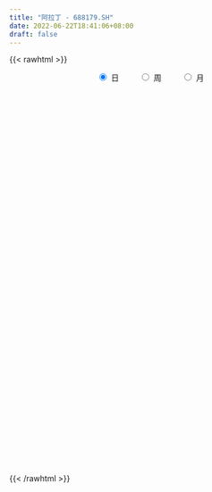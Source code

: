 ```yaml
---
title: "阿拉丁 - 688179.SH"
date: 2022-06-22T18:41:06+08:00
draft: false
---
```

{{< rawhtml >}}
    <div style="text-align: center">
        <label style="padding: 1rem;"><input style="margin-right: .5rem" type="radio" name="period" value="D" checked onclick="period_change(this)">日</label>
        <label style="padding: 1rem;"><input style="margin-right: .5rem" type="radio" name="period" value="W" onclick="period_change(this)">周</label>
        <label style="padding: 1rem;"><input style="margin-right: .5rem" type="radio" name="period" value="M" onclick="period_change(this)">月</label>
    </div>
    <div id="chart" style="height: 700px;"></div> 
    <script type="text/javascript">
        const D_v = [161270.83,104043.79,71263.66,53005.73,57049.55,49715.6,40419.59,38792.68,42954.23,73212.92,71135.74,40604.79,34495.7,24816.82,51562.13,47974.92,56302.49,54109.25,28241.71,45390.2,31072.94,24617.98,33425.15,34103.68,16465.58,16274.61,14730.76,17795.67,26560.01,12667.88,14243.07,16312.1,18861.64,11903.35,12943.97,9429.59,13830.35,8910.82,14714.55,12509.38,27558.74,25237.05,20280.55,23226.43,12504.81,15400.94,16587.47,16250.19,13130.41,11425.65,16435.22,9723.17,15016.45,8640.57,6463.18,7141.34,11718.53,11231.66,9091.52,7206.62,4344.86,15743.96,14629.45,10005.98,16070.81,8896.13,12120.33,9806.83,13834.68,8610.23,9137.25,15597.08,10705.88,5931.36,6606.2,7529.5,7565.46,9399.92,11024.18,7208.71,13618.56,15010.81,13368.37,11230.29,10198.46,10382.93,6826.98,7931.37,5600.25,15053.42,12653.2,6167.98,11163.83,8699.99,4104.88,5246.33,2409.29,4271.83,4372.87,6323.07,5190.45,5526.17,3937.38,3567.69,2259.65,4089.09,5870.82,4894.0,4620.46,4906.65,9387.08,7216.72,8652.22,7406.07,5789.96,6193.17,3834.04,3068.33,3413.0,5253.06,4835.5,8275.75,6960.53,9475.83,11225.05,6713.98,6366.57,6094.74,5077.74,6848.63,7029.03,3350.42,6981.7,5773.73,3922.61,4487.96,3644.81,6126.91,7263.1,5701.6,8485.17,8572.11,5622.59,8634.61,7340.09,7795.31,7421.27,8954.37,4976.27,5887.99,7917.84,8220.16,7393.47,6548.93,8759.14,6574.68,10657.64,8816.18,11064.12,12057.33,10411.2,8325.54,8088.1,8668.44,10920.53,9215.1,8857.12,14256.49,12443.24,11831.76,31390.07,20061.97,17971.52,12716.67,17039.08,9945.45,9395.38,13645.79,11274.84,7977.98,9595.96,7972.48,9920.91,13830.21,11176.62,10984.91,12989.51,9147.47,16451.91,10920.17,15506.93,13168.67,8282.18,8702.51,5289.75,9186.95,9866.59,6168.42,4371.65,8467.55,7173.15,9078.68,13491.71,9467.18,7350.57,13773.96,42852.08,19635.22,10817.64,7350.95,10415.7,7996.83,7038.5,7998.1,12726.66,7594.25,4374.74,7373.79,5159.78,6371.4,8869.29,5380.77,6930.79,5449.76,6277.55,12866.37,11041.9,8730.27,11033.85,10066.66,15321.28,6240.53,6178.63,8530.1,9708.94,7797.93,6973.13,8133.05,13389.98,9873.31,6797.65,7110.64,7896.6,28839.97,12483.24,36697.81,24599.37,21217.58,15826.41,11128.53,29151.18,12227.49,12393.7,9714.02,10553.97,11448.28,40253.85,30098.36,17048.88,12696.97,12419.59,19669.99,19963.94,11604.13,14871.31,15561.02,12129.56,10632.64,13761.77,6867.06,7818.95,28924.23,14349.69,10580.71,12117.69,15266.09,9817.92,12921.72,8781.34,10792.08,8622.71,9985.45,8128.43,6776.84,16531.56,12948.12,7819.77,9519.77,22167.37,18723.77,10915.27,8330.39,9235.9,8927.81,12279.26,8701.25,7752.68,5501.31,9945.52,5566.69,3603.95,5386.39,7528.83,6718.94,5306.97,5924.18,4420.22,4313.31,4819.45,3723.55,8618.16,3887.8,5621.97,3383.69,3242.97,4542.1,2121.74,6902.84,3421.95,3651.94,1669.35,3213.15,2957.61,4199.34,3917.14,3423.45,2028.99,2442.21,4445.14,2913.44,4769.21,8318.85,11702.37,9079.37,4097.35,7552.51,5969.86,8002.58,7434.38,10177.3,5526.18,4326.91,3717.75,5440.86,7298.06,3517.69,3957.93,2885.99,3871.42,3332.07,8864.94,3692.11,3832.41,3396.25,4231.21,2542.62,4668.01,3346.17,2805.09,2145.41,2644.51,6565.67,4968.1,3496.61,7567.54,24531.6,23268.36,9945.37,11640.1,8268.26,9145.09,7270.73,14019.94,13413.81,7188.68,20028.94,67009.2,45001.58,21757.01,17780.48,24306.53,26886.33,20452.92,14883.83,10921.88,16476.19,18555.84,24165.11,27845.42,20212.49,34967.32,23175.39,19906.12,13223.5,20720.33,21064.65,17466.04,13905.85,13613.31,14795.96,19046.93,11562.37,10290.89]
const D_histogram = [0.0,0.0280797721,-0.1792181817,-0.2840928955,-0.2662950115,-0.1751252573,-0.1457321749,-0.0930887072,-0.1209554506,0.1591928088,0.8056123458,0.9898355058,0.9975322343,0.8293672519,1.2088409175,1.363275023,1.9806581006,2.3714212317,2.3587667934,2.5607960103,2.3136184743,1.8551124091,1.3828745641,0.8100381011,0.3172029614,-0.0020974336,-0.2552370053,-0.2309710531,-0.5045526833,-0.5913107351,-0.5040215392,-0.5337936237,-0.8760290713,-1.1727260129,-1.224181143,-1.1221795271,-0.9223163784,-0.7626643169,-0.5806017302,-0.356337305,-0.0202010596,0.3084908963,0.5845889251,0.5138876981,0.6182803631,0.604089572,0.1447975803,0.3243570714,0.5144691149,0.5724213995,0.2681417579,-0.1712569485,-0.2953971151,-0.5753282346,-0.8380029851,-0.8061477669,-1.0860208242,-1.242913083,-1.0985149607,-1.0128468376,-1.0223314659,-0.396207043,0.2690007632,0.7126225867,0.7295502341,0.4081991702,0.7899278322,0.5981573206,0.704643884,0.7068953722,1.0696634981,1.5941837492,2.0453676697,1.9404488237,1.7299218269,1.9791326254,2.3247010596,2.0007893224,2.1567456957,2.1938644351,1.2433411351,-0.4234508055,-1.7794831124,-2.3690946206,-2.5888009916,-3.0059638634,-2.9955024112,-2.8881484731,-2.7976049249,-2.5219622402,-2.2736598563,-2.2156158831,-2.0846384819,-1.5054585713,-1.2472814854,-0.9476378884,-0.7051130932,-0.4265327485,-0.1989735756,0.0119344072,0.2408893525,-0.0151333398,-0.1953616048,-0.1388626238,-0.1402112127,-0.1506238539,-0.302398318,-0.5743352671,-0.7101030954,-0.5986247213,-0.176474375,0.1410647093,0.777481148,1.2199744261,1.4670803787,1.5262842647,1.4566652629,1.1892075777,1.0394403342,0.937012299,1.0040591694,1.3119253262,1.4918654585,1.2584263424,0.7848308276,0.3554173215,-0.0016289008,-0.2977869294,-0.5504266106,-1.1033541897,-1.1869449789,-1.2807075052,-0.7782306744,-0.5494698852,-0.4921596707,-0.3227466263,-0.3407420722,0.0060654505,0.1497918971,0.3612954468,0.9920191132,1.4838638477,1.668681804,2.5927091988,3.1177787732,3.3281639498,2.9595742376,2.0932520917,1.3314900325,0.7761850927,0.5205759624,-0.1399681387,-0.6020042841,-0.9197702907,-0.952857832,-1.0933403609,-1.496134418,-1.4791342246,-0.7402387635,0.2711281319,1.0965054607,1.5502193939,1.199299541,1.0132060492,1.2569568731,0.9095372378,0.7252839571,1.1975851813,1.2025860648,1.060384213,-0.9042461147,-1.863285758,-2.7514453198,-3.3815282146,-3.2232703271,-2.8354123164,-2.4585521133,-2.4486289578,-2.5908819657,-2.4871309709,-2.2972444573,-1.7294271807,-1.5663948848,-1.8943465609,-2.2136905039,-2.1261382013,-1.9862351232,-1.5514832071,-1.6921030984,-1.2695341267,-0.2515751037,0.7836392624,1.3498659353,1.325814101,1.4335475398,1.1139978642,0.6155143724,0.3033848556,0.1192620331,-0.2496644274,-0.5307185858,-0.3782688186,-0.1699204676,-0.3729452926,-0.3717652338,0.0172916729,-0.8630291239,-1.7575914272,-2.3753306876,-2.6413669953,-2.919714382,-2.7971588456,-2.6984285277,-2.5619644294,-1.7822180981,-1.2608634099,-0.8959258073,-0.3270277205,0.0853609757,0.2361647525,0.5706710831,0.6651634779,0.5070238022,0.5927049114,0.4494796854,0.1750076407,0.0620056228,-0.0205888779,-0.2080213738,-0.4195939948,-0.0011786274,0.2783520036,0.5008550358,0.5682332488,0.5897145786,0.7503516282,0.9938213139,1.0195482095,1.476293831,1.778939638,1.7653296226,1.5910298055,1.3011018871,0.7467170168,0.3602602906,-0.8332426257,-1.4668227902,-1.8775472889,-2.0442842803,-1.9764097627,-1.3335985821,-0.87609447,-0.5471509139,-0.1673645173,0.1271205881,0.5266355897,1.6648121088,2.3805363094,2.5868665943,2.5905853921,2.4790807672,2.3625598105,2.4363475282,2.2862296515,2.3513424142,2.3613429031,2.1024266298,1.8286055998,1.3839594303,0.9589736349,0.5427908081,-0.0310894989,-0.5964375448,-1.0520515408,-1.0826671615,-0.8670802075,-0.6954037076,-0.6078036307,-0.5365409088,-0.5246178435,-0.4893284379,-0.6366865179,-0.6468414896,-0.5881388871,-0.1995586506,0.0076393923,-0.0303438699,-0.0546539698,0.2775348613,0.3952036422,0.4747308861,0.491915611,0.5248009468,0.4376099391,0.1345027805,-0.2813336764,-0.5041558537,-0.6372048281,-0.4553934901,-0.4191312834,-0.3308141721,-0.2609708628,-0.3761662333,-0.5340738026,-0.7207446922,-0.8635995998,-0.8680644048,-0.9833257155,-0.9383014494,-0.8811033328,-0.6162394486,-0.3791990259,-0.1481852304,0.0085665606,0.1079829464,0.1819593407,0.2012362158,0.3500470576,0.3206451231,0.3501083417,0.3477542491,0.2309765196,0.1233803538,0.2240947556,0.2881251233,0.4304485214,0.4544965842,0.5367707002,0.6787213727,0.6384896321,0.388996756,-0.0662567421,-0.6258226819,-0.9015597493,-0.9643818258,-0.7561590884,-0.669954904,-0.8923270007,-0.9261899056,-0.6210327206,-0.4236523056,-0.1883339052,-0.1121745781,0.0481141278,0.2385813518,0.2523642794,0.2753607611,0.2608175221,0.2918361152,0.25275611,0.3179928444,0.2632265376,0.2344330221,0.255440841,0.0507090502,-0.0570660923,-0.0268150861,0.0903378751,0.1560564926,0.2406194878,0.278405584,0.3793457929,0.2035598716,0.0353860997,-0.3075433378,0.0372471389,0.5875203468,0.8196714965,1.1759874007,1.378808272,1.4327178671,1.3259363182,1.2894908939,1.1020966107,0.9997098162,1.1885418158,1.3590341926,0.9278086091,0.5151766227,0.2629289058,0.2801841922,0.3818526299,0.0669134093,-0.0977589563,-1.3725655476,-2.1730104178,-2.5998650529,-2.5536602319,-2.3441225339,-1.9842456983,-1.3951487115,-0.9083389963,-0.6041783617,-0.4660804358,-0.1459595281,0.1862855931,0.3398098831,0.4286524702,0.5249263957,0.5838769968,0.6998904923,0.5740443755,0.4486746643]
const D_fast = [0.0,0.0350997151,-0.2170027841,-0.3929007218,-0.4416765907,-0.3942881507,-0.401328112,-0.3719568212,-0.4300624272,-0.1101159656,0.7377066578,1.1693886943,1.4264684814,1.4656453119,2.1473292069,2.6425820682,3.7551296709,4.7387481099,5.3157853699,6.1580135894,6.489240672,6.4945127091,6.3679935051,5.9976665673,5.5841321681,5.2643074146,4.9473585916,4.9138817806,4.5141619795,4.2795762439,4.2408600551,4.0776395646,3.5163968492,2.9265184043,2.5690179885,2.3904747226,2.3597587768,2.3287447591,2.3656569132,2.5008370121,2.8319229926,3.2377376726,3.6599829327,3.7177536302,3.9767163859,4.1135479879,3.6904553913,3.9511041502,4.2698334724,4.4708911069,4.2336469048,3.7514339612,3.5534445159,3.1296813377,2.6575058409,2.4878241174,1.936445854,1.4688253246,1.3385947066,1.1710511204,0.9059836255,1.4330562877,2.1655142847,2.7872917548,2.9866069607,2.7673056895,3.3465163095,3.304285128,3.5869326624,3.7659079937,4.3960919941,5.3191581826,6.2816840204,6.6618773803,6.8838308403,7.6278247951,8.5545684942,8.7308540876,9.4259968849,10.011581733,9.3718937168,7.5992390748,5.7983359898,4.6164508265,3.7495442076,2.5808903699,1.8424762194,1.2277930391,0.6189353561,0.2640874808,-0.0560250994,-0.551885097,-0.9420673162,-0.7392520485,-0.7928953339,-0.7301612089,-0.663914687,-0.4919675296,-0.3141517506,-0.1002601659,0.1889171174,-0.0708889098,-0.299957576,-0.278174251,-0.314575643,-0.3626442477,-0.5900182912,-1.0055390571,-1.3188326593,-1.3570104655,-0.978978713,-0.6261734514,0.2046132744,0.9521001589,1.5659762063,2.0067511584,2.3012984724,2.3311426816,2.4412355216,2.5730605612,2.891122224,3.5269697122,4.0798762092,4.1610436787,3.8836558708,3.5430966951,3.1856432475,2.8150384867,2.4247921528,1.5960260262,1.2156989923,0.8017595897,1.1096787519,1.2010720699,1.1353423666,1.2240687545,1.1208877905,1.4692116758,1.6503860967,1.9522135081,2.8309419528,3.6937526493,4.2957410565,5.867945751,7.1724600188,8.2148861828,8.5861900299,8.243180907,7.8142913559,7.4530326894,7.3275675496,6.6320314138,6.0194941974,5.4717856181,5.2004836188,4.7866659997,4.009838338,3.6570549753,4.2108907456,5.2900396739,6.3895433679,7.2308121496,7.1797171819,7.2469252024,7.8049152446,7.6848799188,7.6819476273,8.4536451469,8.7592925465,8.882186748,6.6914948917,5.2666338089,3.6906129171,2.2151479687,1.5675882744,1.2465932059,1.0088153807,0.4065812968,-0.3833922025,-0.9014239504,-1.2858485512,-1.1503880697,-1.3789544951,-2.1804928114,-3.0532593804,-3.4972416281,-3.8538973307,-3.8070162165,-4.3706618823,-4.2654764424,-3.3104111952,-2.0792870136,-1.1755938569,-0.8681921659,-0.4020718421,-0.4431220517,-0.7877269504,-1.0240102533,-1.1783175676,-1.6096601349,-2.0233939397,-1.9655113772,-1.799643143,-2.0959042913,-2.1876655408,-1.794285716,-2.8903637937,-4.2243239539,-5.4358958861,-6.3622739426,-7.3705499248,-7.9472840998,-8.5231609138,-9.0271879229,-8.6929961161,-8.4868572804,-8.3459011296,-7.8587599729,-7.4250310328,-7.2151860679,-6.7380119665,-6.4772287022,-6.5086124273,-6.2747550903,-6.305610395,-6.5363305295,-6.6338311417,-6.7215728618,-6.9610107012,-7.2774818208,-6.8593611104,-6.5102424784,-6.1625256872,-5.9530891621,-5.7841791876,-5.435954231,-4.9440292169,-4.6634152688,-3.8375961897,-3.090215473,-2.6624930828,-2.4390354486,-2.4036878952,-2.7713935113,-3.0677851648,-4.4695987376,-5.4698845996,-6.3499959206,-7.0278039821,-7.4540319051,-7.1446203701,-6.9061398755,-6.7139840478,-6.3760387806,-6.0497735281,-5.5185996291,-3.9642200828,-2.6533618049,-1.8003148714,-1.1489497256,-0.6406841586,-0.1665651627,0.516309437,0.9377489732,1.5906973394,2.1910335541,2.4577239382,2.6410543082,2.5423979963,2.3571556096,2.0766704848,1.4950178031,0.780560371,0.0619334898,-0.2393489213,-0.2405320192,-0.2427064461,-0.3070572769,-0.3699297823,-0.4891611778,-0.5762038817,-0.8827335912,-1.0545989352,-1.1429310545,-0.8042404807,-0.5951325897,-0.6407018194,-0.6786754117,-0.2771028653,-0.0606331739,0.1375767915,0.2777404192,0.4418259917,0.4640374688,0.1945560053,-0.2916138707,-0.6404750115,-0.9328251929,-0.8648622274,-0.9333828415,-0.9277692733,-0.9231686796,-1.1324056085,-1.4238316284,-1.790688691,-2.1494434986,-2.3709244048,-2.7320171444,-2.9215682407,-3.0846459573,-2.9738419352,-2.831601269,-2.637633781,-2.4787403499,-2.3523282276,-2.2328619981,-2.163276069,-1.9269534628,-1.8761941165,-1.7592038125,-1.6746193428,-1.7336529425,-1.8104040198,-1.6536659291,-1.5176042805,-1.2676687521,-1.1299965432,-0.9135297523,-0.6018987365,-0.4825080691,-0.6347517562,-1.1065694398,-1.8225910501,-2.3237180548,-2.6276355877,-2.6084526225,-2.689737164,-3.1351910109,-3.4006013923,-3.2507023874,-3.1592350488,-2.9710001247,-2.9228844421,-2.7505672042,-2.5004546423,-2.4235806449,-2.3317439729,-2.2810828313,-2.1771052095,-2.1529961872,-2.0082612416,-1.997220914,-1.967406174,-1.8825381449,-2.0745926732,-2.1966343387,-2.173087104,-2.033349674,-1.9286169334,-1.7838990662,-1.676511574,-1.4807349169,-1.6056308703,-1.7649581173,-2.1847733892,-1.8306711278,-1.1335178331,-0.6964488093,-0.046136055,0.5013868843,0.9134759462,1.1381784769,1.4241057761,1.5122356455,1.6597763051,2.1457437586,2.6559946836,2.4567212523,2.1728834216,1.9863679311,2.0736692656,2.2708008608,1.9725899925,1.7834778879,0.1655299097,-1.178167565,-2.2549884633,-2.8471987003,-3.2236916358,-3.3598762247,-3.1195664158,-2.8598414496,-2.7067254055,-2.6851475885,-2.4015165628,-2.0227000434,-1.7842232826,-1.588217578,-1.3607120535,-1.1557922033,-0.8648060846,-0.8471411075,-0.8603421527]
const D_slow = [0.0,0.007019943,-0.0377846024,-0.1088078263,-0.1753815792,-0.2191628935,-0.2555959372,-0.278868114,-0.3091069766,-0.2693087744,-0.067905688,0.1795531885,0.4289362471,0.63627806,0.9384882894,1.2793070452,1.7744715703,2.3673268782,2.9570185766,3.5972175791,4.1756221977,4.6394003,4.985118941,5.1876284663,5.2669292066,5.2664048482,5.2025955969,5.1448528336,5.0187146628,4.870886979,4.7448815942,4.6114331883,4.3924259205,4.0992444173,3.7931991315,3.5126542497,3.2820751551,3.0914090759,2.9462586434,2.8571743171,2.8521240522,2.9292467763,3.0753940076,3.2038659321,3.3584360229,3.5094584159,3.545657811,3.6267470788,3.7553643575,3.8984697074,3.9655051469,3.9226909098,3.848841631,3.7050095723,3.495508826,3.2939718843,3.0224666783,2.7117384075,2.4371096673,2.1838979579,1.9283150915,1.8292633307,1.8965135215,2.0746691682,2.2570567267,2.3591065192,2.5565884773,2.7061278074,2.8822887784,3.0590126215,3.326428496,3.7249744333,4.2363163508,4.7214285567,5.1539090134,5.6486921697,6.2298674346,6.7300647652,7.2692511892,7.8177172979,8.1285525817,8.0226898803,7.5778191022,6.9855454471,6.3383451992,5.5868542333,4.8379786306,4.1159415123,3.416540281,2.786049721,2.2176347569,1.6637307861,1.1425711657,0.7662065228,0.4543861515,0.2174766794,0.0411984061,-0.065434781,-0.1151781749,-0.1121945731,-0.051972235,-0.05575557,-0.1045959712,-0.1393116271,-0.1743644303,-0.2120203938,-0.2876199733,-0.43120379,-0.6087295639,-0.7583857442,-0.802504338,-0.7672381607,-0.5728678737,-0.2678742671,0.0988958275,0.4804668937,0.8446332095,1.1419351039,1.4017951874,1.6360482622,1.8870630545,2.2150443861,2.5880107507,2.9026173363,3.0988250432,3.1876793736,3.1872721484,3.112825416,2.9752187634,2.6993802159,2.4026439712,2.0824670949,1.8879094263,1.750541955,1.6275020373,1.5468153808,1.4616298627,1.4631462253,1.5005941996,1.5909180613,1.8389228396,2.2098888015,2.6270592525,3.2752365522,4.0546812455,4.886722233,5.6266157924,6.1499288153,6.4828013234,6.6768475966,6.8069915872,6.7719995525,6.6214984815,6.3915559088,6.1533414508,5.8800063606,5.5059727561,5.1361891999,4.9511295091,5.018911542,5.2930379072,5.6805927557,5.9804176409,6.2337191532,6.5479583715,6.7753426809,6.9566636702,7.2560599656,7.5567064818,7.821802535,7.5957410063,7.1299195668,6.4420582369,5.5966761832,4.7908586015,4.0820055224,3.467367494,2.8552102546,2.2074897632,1.5857070204,1.0113959061,0.579039111,0.1874403897,-0.2861462505,-0.8395688765,-1.3711034268,-1.8676622076,-2.2555330094,-2.6785587839,-2.9959423156,-3.0588360915,-2.862926276,-2.5254597921,-2.1940062669,-1.8356193819,-1.5571199159,-1.4032413228,-1.3273951089,-1.2975796006,-1.3599957075,-1.4926753539,-1.5872425586,-1.6297226755,-1.7229589986,-1.8159003071,-1.8115773889,-2.0273346698,-2.4667325266,-3.0605651985,-3.7209069473,-4.4508355428,-5.1501252542,-5.8247323862,-6.4652234935,-6.910778018,-7.2259938705,-7.4499753223,-7.5317322524,-7.5103920085,-7.4513508204,-7.3086830496,-7.1423921801,-7.0156362296,-6.8674600017,-6.7550900804,-6.7113381702,-6.6958367645,-6.700983984,-6.7529893274,-6.8578878261,-6.8581824829,-6.788594482,-6.6633807231,-6.5213224109,-6.3738937662,-6.1863058592,-5.9378505307,-5.6829634783,-5.3138900206,-4.8691551111,-4.4278227054,-4.0300652541,-3.7047897823,-3.5181105281,-3.4280454554,-3.6363561119,-4.0030618094,-4.4724486317,-4.9835197018,-5.4776221424,-5.811021788,-6.0300454055,-6.1668331339,-6.2086742633,-6.1768941162,-6.0452352188,-5.6290321916,-5.0338981143,-4.3871814657,-3.7395351177,-3.1197649259,-2.5291249732,-1.9200380912,-1.3484806783,-0.7606450748,-0.170309349,0.3552973084,0.8124487084,1.158438566,1.3981819747,1.5338796767,1.526107302,1.3769979158,1.1139850306,0.8433182402,0.6265481883,0.4526972614,0.3007463538,0.1666111266,0.0354566657,-0.0868754438,-0.2460470733,-0.4077574457,-0.5547921674,-0.6046818301,-0.602771982,-0.6103579495,-0.6240214419,-0.5546377266,-0.4558368161,-0.3371540945,-0.2141751918,-0.0829749551,0.0264275297,0.0600532248,-0.0102801943,-0.1363191577,-0.2956203648,-0.4094687373,-0.5142515581,-0.5969551012,-0.6621978168,-0.7562393752,-0.8897578258,-1.0699439989,-1.2858438988,-1.50286,-1.7486914289,-1.9832667912,-2.2035426245,-2.3576024866,-2.4524022431,-2.4894485507,-2.4873069105,-2.4603111739,-2.4148213388,-2.3645122848,-2.2770005204,-2.1968392396,-2.1093121542,-2.0223735919,-1.964629462,-1.9337843736,-1.8777606847,-1.8057294039,-1.6981172735,-1.5844931274,-1.4503004524,-1.2806201092,-1.1209977012,-1.0237485122,-1.0403126977,-1.1967683682,-1.4221583055,-1.6632537619,-1.8522935341,-2.01978226,-2.2428640102,-2.4744114866,-2.6296696668,-2.7355827432,-2.7826662195,-2.810709864,-2.7986813321,-2.7390359941,-2.6759449243,-2.607104734,-2.5419003534,-2.4689413247,-2.4057522972,-2.326254086,-2.2604474516,-2.2018391961,-2.1379789859,-2.1253017233,-2.1395682464,-2.1462720179,-2.1236875491,-2.084673426,-2.024518554,-1.954917158,-1.8600807098,-1.8091907419,-1.800344217,-1.8772300514,-1.8679182667,-1.72103818,-1.5161203059,-1.2221234557,-0.8774213877,-0.5192419209,-0.1877578414,0.1346148821,0.4101390348,0.6600664889,0.9572019428,1.296960491,1.5289126432,1.6577067989,1.7234390253,1.7934850734,1.8889482309,1.9056765832,1.8812368441,1.5380954573,0.9948428528,0.3448765896,-0.2935384684,-0.8795691019,-1.3756305264,-1.7244177043,-1.9515024534,-2.1025470438,-2.2190671527,-2.2555570348,-2.2089856365,-2.1240331657,-2.0168700482,-1.8856384492,-1.7396692,-1.564696577,-1.4211854831,-1.309016817]
const D_data = [['2020-10-26', 48.0, 45.06, 43.8, 50.5],['2020-10-27', 42.66, 45.5, 39.82, 48.68],['2020-10-28', 44.0, 42.0, 41.5, 45.45],['2020-10-29', 40.01, 42.24, 40.01, 43.99],['2020-10-30', 41.79, 43.3, 41.79, 45.77],['2020-11-02', 44.0, 44.31, 42.9, 45.66],['2020-11-03', 43.75, 43.7, 43.29, 45.2],['2020-11-04', 43.9, 44.08, 42.68, 44.95],['2020-11-05', 44.55, 43.01, 42.63, 44.55],['2020-11-06', 42.7, 47.53, 40.65, 48.4],['2020-11-09', 48.2, 55.0, 48.2, 56.2],['2020-11-10', 53.48, 52.19, 51.5, 54.8],['2020-11-11', 51.4, 51.34, 50.18, 53.48],['2020-11-12', 51.97, 49.51, 48.12, 51.99],['2020-11-13', 49.52, 57.88, 49.52, 59.29],['2020-11-16', 57.0, 57.7, 56.01, 61.3],['2020-11-17', 58.36, 67.16, 58.36, 68.99],['2020-11-18', 67.01, 69.1, 66.0, 72.99],['2020-11-19', 67.34, 67.35, 64.57, 70.25],['2020-11-20', 66.32, 73.0, 66.32, 76.59],['2020-11-23', 70.65, 69.76, 67.55, 72.95],['2020-11-24', 68.5, 67.5, 66.04, 71.03],['2020-11-25', 66.01, 66.79, 65.82, 72.7],['2020-11-26', 66.55, 64.3, 58.4, 67.5],['2020-11-27', 63.89, 63.61, 62.3, 65.45],['2020-11-30', 64.72, 64.46, 61.48, 65.55],['2020-12-01', 63.1, 64.38, 61.8, 65.95],['2020-12-02', 63.99, 67.78, 63.64, 68.0],['2020-12-03', 67.0, 63.8, 62.18, 67.8],['2020-12-04', 64.0, 65.43, 62.8, 67.3],['2020-12-07', 65.43, 67.86, 63.8, 67.99],['2020-12-08', 67.4, 66.8, 66.48, 71.4],['2020-12-09', 65.5, 61.95, 61.52, 66.99],['2020-12-10', 61.89, 60.57, 60.46, 63.47],['2020-12-11', 59.58, 62.3, 58.83, 63.5],['2020-12-14', 61.44, 63.94, 60.4, 64.0],['2020-12-15', 65.02, 65.65, 63.08, 66.94],['2020-12-16', 65.65, 65.9, 64.28, 67.49],['2020-12-17', 66.5, 67.0, 65.0, 69.0],['2020-12-18', 66.89, 68.67, 65.74, 69.48],['2020-12-21', 68.7, 71.85, 68.7, 75.68],['2020-12-22', 72.0, 74.09, 71.26, 75.98],['2020-12-23', 73.92, 75.86, 73.45, 79.5],['2020-12-24', 75.96, 72.96, 71.0, 77.2],['2020-12-25', 72.27, 76.17, 70.58, 76.66],['2020-12-28', 76.17, 75.91, 74.53, 79.0],['2020-12-29', 76.1, 69.85, 69.34, 76.2],['2020-12-30', 70.18, 77.8, 69.85, 79.65],['2020-12-31', 77.73, 79.8, 76.3, 80.13],['2021-01-04', 80.6, 79.8, 77.12, 81.42],['2021-01-05', 79.02, 75.49, 71.75, 80.13],['2021-01-06', 74.5, 72.38, 72.01, 75.48],['2021-01-07', 72.52, 75.17, 70.01, 76.98],['2021-01-08', 74.99, 72.31, 71.73, 74.99],['2021-01-11', 72.4, 71.0, 69.8, 72.55],['2021-01-12', 71.13, 73.89, 71.02, 74.92],['2021-01-13', 73.2, 69.0, 67.0, 74.55],['2021-01-14', 68.6, 68.83, 63.33, 71.32],['2021-01-15', 68.81, 72.0, 67.17, 73.56],['2021-01-18', 72.0, 71.37, 70.5, 73.88],['2021-01-19', 71.7, 69.86, 69.65, 71.7],['2021-01-20', 69.86, 79.2, 69.58, 79.8],['2021-01-21', 78.21, 83.41, 78.0, 84.5],['2021-01-22', 82.25, 84.32, 80.01, 85.53],['2021-01-25', 82.69, 81.11, 71.35, 85.1],['2021-01-26', 80.8, 76.83, 76.0, 82.47],['2021-01-27', 76.14, 86.64, 76.14, 86.64],['2021-01-28', 84.66, 80.9, 80.5, 86.76],['2021-01-29', 81.89, 85.33, 81.09, 89.0],['2021-02-01', 86.0, 85.31, 82.5, 87.96],['2021-02-02', 83.5, 91.99, 83.5, 92.92],['2021-02-03', 91.93, 98.0, 90.01, 104.98],['2021-02-04', 98.63, 101.76, 95.36, 104.9],['2021-02-05', 100.7, 97.97, 97.5, 102.5],['2021-02-08', 98.48, 97.97, 92.13, 98.48],['2021-02-09', 98.66, 106.1, 97.0, 106.35],['2021-02-10', 105.45, 111.5, 104.11, 115.5],['2021-02-18', 111.0, 105.83, 104.2, 116.97],['2021-02-19', 105.82, 114.06, 104.5, 114.82],['2021-02-22', 114.06, 115.92, 110.0, 116.7],['2021-02-23', 113.0, 103.58, 96.36, 114.38],['2021-02-24', 100.0, 88.98, 88.0, 101.55],['2021-02-25', 89.35, 84.9, 84.6, 93.75],['2021-02-26', 84.5, 88.6, 82.1, 90.78],['2021-03-01', 88.6, 90.0, 87.58, 91.73],['2021-03-02', 91.97, 84.4, 81.1, 91.97],['2021-03-03', 83.4, 86.99, 83.4, 88.67],['2021-03-04', 84.38, 86.8, 84.38, 90.5],['2021-03-05', 85.9, 85.38, 84.42, 88.0],['2021-03-08', 85.9, 87.0, 80.25, 88.28],['2021-03-09', 84.66, 86.51, 83.22, 89.4],['2021-03-10', 86.77, 83.43, 82.5, 88.9],['2021-03-11', 82.8, 83.33, 77.21, 83.45],['2021-03-12', 82.74, 89.57, 81.01, 90.46],['2021-03-15', 87.87, 86.8, 85.5, 89.5],['2021-03-16', 85.93, 88.0, 85.93, 90.0],['2021-03-17', 87.5, 88.11, 86.68, 89.2],['2021-03-18', 87.1, 89.52, 87.05, 91.5],['2021-03-19', 88.04, 89.99, 88.04, 92.48],['2021-03-22', 90.46, 90.88, 88.46, 93.14],['2021-03-23', 90.02, 92.39, 89.51, 93.17],['2021-03-24', 91.6, 86.32, 85.5, 94.97],['2021-03-25', 85.5, 85.99, 83.45, 87.85],['2021-03-26', 85.8, 88.47, 85.09, 90.79],['2021-03-29', 87.48, 87.76, 86.86, 90.0],['2021-03-30', 87.58, 87.47, 85.0, 87.78],['2021-03-31', 85.66, 85.04, 82.1, 86.67],['2021-04-01', 85.6, 81.98, 81.78, 85.85],['2021-04-02', 82.29, 81.99, 80.8, 84.0],['2021-04-06', 82.28, 84.4, 82.25, 86.5],['2021-04-07', 84.98, 89.32, 82.11, 90.29],['2021-04-08', 88.83, 89.89, 87.51, 91.2],['2021-04-09', 90.11, 96.75, 88.89, 96.75],['2021-04-12', 97.0, 97.99, 96.07, 101.33],['2021-04-13', 97.26, 98.48, 95.54, 103.29],['2021-04-14', 96.61, 98.2, 96.06, 100.98],['2021-04-15', 98.57, 97.85, 94.49, 99.98],['2021-04-16', 97.2, 95.66, 95.01, 99.0],['2021-04-19', 96.0, 97.08, 94.49, 99.85],['2021-04-20', 97.0, 98.0, 95.82, 103.25],['2021-04-21', 98.2, 101.06, 98.0, 102.2],['2021-04-22', 101.06, 106.32, 98.62, 107.0],['2021-04-23', 105.0, 107.51, 104.36, 111.14],['2021-04-26', 107.51, 103.68, 102.3, 107.99],['2021-04-27', 100.0, 100.0, 100.0, 105.05],['2021-04-28', 101.39, 99.01, 98.22, 103.3],['2021-04-29', 99.5, 98.38, 98.38, 102.44],['2021-04-30', 98.9, 97.7, 95.5, 99.16],['2021-05-06', 98.96, 96.85, 96.31, 100.57],['2021-05-07', 96.35, 90.64, 90.0, 97.19],['2021-05-10', 90.0, 94.24, 88.02, 95.0],['2021-05-11', 94.2, 92.96, 90.34, 94.2],['2021-05-12', 93.26, 101.0, 91.02, 102.56],['2021-05-13', 100.0, 99.28, 98.62, 102.95],['2021-05-14', 99.88, 97.73, 97.21, 101.67],['2021-05-17', 97.18, 99.65, 97.02, 102.5],['2021-05-18', 99.65, 97.66, 96.9, 100.49],['2021-05-19', 97.66, 103.2, 97.38, 103.68],['2021-05-20', 102.88, 102.26, 101.0, 106.6],['2021-05-21', 102.62, 104.5, 102.31, 106.66],['2021-05-24', 104.4, 112.83, 102.88, 112.83],['2021-05-25', 112.16, 115.42, 109.21, 116.4],['2021-05-26', 115.64, 115.02, 113.58, 117.38],['2021-05-27', 115.08, 129.43, 114.68, 130.54],['2021-05-28', 129.69, 131.18, 127.68, 134.71],['2021-05-31', 131.11, 132.46, 128.2, 134.0],['2021-06-01', 131.14, 128.05, 126.63, 134.44],['2021-06-02', 128.49, 121.33, 119.11, 129.88],['2021-06-03', 121.33, 120.5, 118.82, 123.62],['2021-06-04', 120.02, 121.3, 118.01, 124.99],['2021-06-07', 123.0, 124.34, 121.0, 128.0],['2021-06-08', 124.98, 117.9, 116.06, 126.99],['2021-06-09', 117.11, 118.0, 116.8, 122.5],['2021-06-10', 118.28, 118.01, 116.06, 120.47],['2021-06-11', 117.78, 120.77, 117.68, 123.88],['2021-06-15', 122.0, 118.99, 117.21, 122.66],['2021-06-16', 118.98, 114.0, 111.33, 120.99],['2021-06-17', 114.0, 117.78, 113.8, 121.99],['2021-06-18', 117.52, 128.71, 117.52, 130.5],['2021-06-21', 129.0, 137.4, 127.1, 139.6],['2021-06-22', 137.67, 141.34, 135.0, 147.77],['2021-06-23', 141.5, 142.0, 136.02, 144.6],['2021-06-24', 141.0, 134.13, 133.05, 143.66],['2021-06-25', 136.8, 136.5, 128.81, 136.8],['2021-06-28', 135.51, 143.87, 135.51, 148.01],['2021-06-29', 144.63, 138.0, 137.34, 145.5],['2021-06-30', 137.89, 140.24, 137.89, 144.91],['2021-07-01', 140.41, 151.04, 140.05, 158.15],['2021-07-02', 151.9, 148.5, 145.03, 157.6],['2021-07-05', 147.95, 148.29, 145.06, 154.0],['2021-07-06', 149.58, 120.89, 119.24, 150.82],['2021-07-07', 118.4, 125.5, 117.05, 129.48],['2021-07-08', 125.0, 120.49, 117.8, 127.9],['2021-07-09', 120.5, 118.0, 113.0, 121.0],['2021-07-12', 118.58, 124.69, 117.42, 127.88],['2021-07-13', 125.2, 127.25, 123.52, 128.88],['2021-07-14', 126.0, 127.6, 122.34, 130.86],['2021-07-15', 124.52, 122.53, 120.6, 130.0],['2021-07-16', 123.0, 118.6, 116.98, 124.45],['2021-07-19', 118.77, 119.81, 117.53, 122.48],['2021-07-20', 116.0, 119.95, 115.12, 121.98],['2021-07-21', 118.95, 125.24, 118.95, 125.78],['2021-07-22', 125.25, 120.88, 120.0, 125.8],['2021-07-23', 122.06, 112.88, 109.97, 122.06],['2021-07-26', 111.86, 109.5, 105.3, 115.0],['2021-07-27', 109.34, 112.07, 107.0, 115.88],['2021-07-28', 111.2, 111.46, 96.56, 115.51],['2021-07-29', 113.22, 115.0, 113.0, 117.56],['2021-07-30', 114.07, 106.93, 105.61, 115.39],['2021-08-02', 106.62, 113.16, 103.04, 113.49],['2021-08-03', 114.5, 123.49, 110.02, 125.0],['2021-08-04', 121.9, 129.07, 120.2, 129.95],['2021-08-05', 126.67, 128.01, 125.59, 130.8],['2021-08-06', 127.99, 122.82, 122.69, 129.25],['2021-08-09', 123.97, 125.52, 122.82, 127.5],['2021-08-10', 125.27, 120.37, 118.55, 127.37],['2021-08-11', 120.5, 116.39, 112.85, 121.0],['2021-08-12', 115.39, 116.7, 112.14, 118.62],['2021-08-13', 115.71, 116.94, 114.0, 120.58],['2021-08-16', 116.0, 112.88, 112.17, 116.28],['2021-08-17', 114.14, 111.7, 109.61, 116.28],['2021-08-18', 111.1, 116.2, 111.1, 116.66],['2021-08-19', 115.5, 117.43, 110.62, 118.5],['2021-08-20', 116.71, 111.83, 110.0, 116.71],['2021-08-23', 111.57, 113.29, 109.03, 113.99],['2021-08-24', 113.3, 118.81, 112.5, 124.36],['2021-08-25', 110.9, 100.95, 96.44, 110.9],['2021-08-26', 99.0, 94.58, 94.2, 100.5],['2021-08-27', 94.02, 91.89, 91.5, 96.99],['2021-08-30', 90.8, 91.4, 90.8, 93.5],['2021-08-31', 91.45, 86.95, 86.37, 91.46],['2021-09-01', 87.84, 88.57, 86.53, 91.18],['2021-09-02', 88.61, 85.88, 85.15, 90.35],['2021-09-03', 85.88, 84.0, 83.41, 87.44],['2021-09-06', 85.15, 91.85, 84.22, 92.0],['2021-09-07', 91.0, 89.91, 89.2, 91.45],['2021-09-08', 90.05, 88.44, 88.13, 91.0],['2021-09-09', 88.5, 91.97, 88.3, 93.33],['2021-09-10', 91.6, 91.5, 89.29, 92.49],['2021-09-13', 90.11, 88.81, 87.86, 91.99],['2021-09-14', 88.0, 91.7, 88.0, 92.77],['2021-09-15', 91.05, 89.32, 88.71, 91.8],['2021-09-16', 89.35, 85.44, 84.95, 89.8],['2021-09-17', 85.37, 87.75, 84.11, 89.2],['2021-09-22', 86.81, 84.17, 83.87, 88.47],['2021-09-23', 84.3, 80.68, 79.7, 85.2],['2021-09-24', 81.55, 80.79, 80.27, 82.66],['2021-09-27', 81.0, 79.7, 78.9, 82.49],['2021-09-28', 79.41, 76.6, 76.33, 79.48],['2021-09-29', 75.98, 73.99, 73.97, 76.75],['2021-09-30', 74.95, 81.3, 74.09, 82.07],['2021-10-08', 82.11, 80.59, 79.8, 84.29],['2021-10-11', 80.6, 80.59, 79.27, 82.1],['2021-10-12', 81.03, 78.92, 77.04, 81.03],['2021-10-13', 79.01, 78.13, 76.8, 80.78],['2021-10-14', 78.6, 80.01, 76.8, 80.36],['2021-10-15', 79.5, 81.98, 78.18, 84.2],['2021-10-18', 81.35, 79.96, 78.02, 81.35],['2021-10-19', 80.98, 86.89, 79.98, 87.78],['2021-10-20', 87.2, 87.6, 85.0, 88.98],['2021-10-21', 87.6, 85.18, 83.7, 88.97],['2021-10-22', 85.0, 83.4, 82.41, 85.79],['2021-10-25', 84.4, 81.3, 80.5, 84.4],['2021-10-26', 75.0, 76.0, 73.59, 79.31],['2021-10-27', 75.5, 75.5, 73.68, 76.88],['2021-10-28', 60.5, 60.4, 60.4, 66.0],['2021-10-29', 59.0, 60.99, 58.35, 61.73],['2021-11-01', 60.87, 59.0, 58.5, 61.32],['2021-11-02', 59.0, 58.24, 57.8, 60.18],['2021-11-03', 58.23, 58.55, 57.42, 59.19],['2021-11-04', 58.69, 65.55, 58.31, 67.21],['2021-11-05', 65.59, 64.48, 62.46, 66.09],['2021-11-08', 64.8, 63.56, 61.88, 64.8],['2021-11-09', 64.79, 64.95, 63.01, 65.6],['2021-11-10', 65.22, 64.81, 62.83, 65.5],['2021-11-11', 64.3, 67.4, 64.0, 67.76],['2021-11-12', 72.0, 80.88, 72.0, 80.88],['2021-11-15', 80.58, 81.48, 79.26, 83.38],['2021-11-16', 80.92, 78.92, 78.68, 82.45],['2021-11-17', 78.92, 78.45, 76.52, 79.79],['2021-11-18', 78.2, 78.26, 76.64, 79.5],['2021-11-19', 78.38, 79.12, 77.51, 83.21],['2021-11-22', 80.9, 83.0, 79.1, 85.96],['2021-11-23', 84.0, 81.65, 80.7, 84.05],['2021-11-24', 81.4, 85.83, 80.13, 86.8],['2021-11-25', 86.5, 87.17, 83.5, 88.41],['2021-11-26', 87.06, 84.93, 84.93, 88.88],['2021-11-29', 85.06, 84.96, 83.49, 87.76],['2021-11-30', 83.77, 82.3, 81.63, 85.58],['2021-12-01', 81.66, 81.31, 81.22, 83.03],['2021-12-02', 81.06, 79.95, 79.61, 83.32],['2021-12-03', 80.8, 75.71, 74.68, 80.81],['2021-12-06', 78.17, 72.68, 72.51, 78.17],['2021-12-07', 73.76, 70.8, 69.8, 73.99],['2021-12-08', 71.87, 74.09, 71.0, 75.62],['2021-12-09', 74.38, 77.0, 74.16, 78.36],['2021-12-10', 76.64, 76.95, 75.78, 79.7],['2021-12-13', 77.5, 76.13, 75.83, 79.37],['2021-12-14', 75.84, 75.93, 75.63, 78.0],['2021-12-15', 75.8, 75.0, 73.4, 76.26],['2021-12-16', 74.0, 75.01, 74.0, 77.5],['2021-12-17', 74.81, 71.94, 71.49, 75.5],['2021-12-20', 72.16, 72.67, 71.0, 73.2],['2021-12-21', 72.89, 73.1, 70.47, 73.21],['2021-12-22', 74.0, 78.05, 73.12, 78.2],['2021-12-23', 78.3, 77.23, 76.11, 80.78],['2021-12-24', 76.88, 74.52, 74.36, 77.5],['2021-12-27', 74.5, 74.4, 71.59, 74.7],['2021-12-28', 73.01, 79.71, 73.0, 82.6],['2021-12-29', 80.0, 78.44, 76.01, 80.12],['2021-12-30', 78.43, 78.79, 77.2, 80.48],['2021-12-31', 78.79, 78.62, 77.4, 79.5],['2022-01-04', 78.5, 79.34, 77.68, 80.54],['2022-01-05', 79.22, 78.07, 76.01, 79.29],['2022-01-06', 78.04, 74.54, 73.0, 78.04],['2022-01-07', 74.38, 71.12, 70.74, 74.38],['2022-01-10', 70.89, 71.48, 67.98, 71.52],['2022-01-11', 71.5, 71.15, 70.68, 73.12],['2022-01-12', 71.0, 74.74, 70.97, 75.89],['2022-01-13', 74.02, 73.09, 73.08, 75.68],['2022-01-14', 72.68, 73.7, 72.0, 74.0],['2022-01-17', 73.7, 73.57, 72.33, 75.58],['2022-01-18', 73.57, 70.77, 70.11, 73.58],['2022-01-19', 70.77, 69.01, 68.5, 71.5],['2022-01-20', 68.15, 67.07, 66.21, 69.69],['2022-01-21', 67.07, 65.92, 64.37, 67.5],['2022-01-24', 64.5, 66.36, 63.81, 66.8],['2022-01-25', 66.0, 63.67, 62.86, 66.66],['2022-01-26', 63.66, 64.45, 63.53, 65.38],['2022-01-27', 65.01, 63.85, 62.88, 65.31],['2022-01-28', 63.57, 66.4, 62.77, 67.45],['2022-02-07', 67.25, 66.67, 65.17, 67.35],['2022-02-08', 66.4, 67.3, 64.99, 67.67],['2022-02-09', 67.45, 67.01, 66.0, 67.86],['2022-02-10', 67.01, 66.68, 65.5, 67.54],['2022-02-11', 66.58, 66.6, 65.51, 67.16],['2022-02-14', 66.3, 65.98, 64.65, 67.13],['2022-02-15', 64.9, 67.95, 64.2, 69.28],['2022-02-16', 67.5, 65.99, 65.87, 67.82],['2022-02-17', 66.91, 66.69, 65.18, 68.18],['2022-02-18', 66.29, 66.35, 65.53, 66.66],['2022-02-21', 66.35, 64.54, 64.5, 66.7],['2022-02-22', 64.5, 63.91, 63.05, 64.54],['2022-02-23', 64.1, 66.37, 64.1, 66.94],['2022-02-24', 65.62, 66.3, 65.25, 67.67],['2022-02-25', 67.48, 67.88, 66.97, 69.3],['2022-02-28', 67.99, 66.97, 66.38, 68.74],['2022-03-01', 67.49, 68.17, 67.49, 68.92],['2022-03-02', 67.82, 69.82, 67.1, 70.48],['2022-03-03', 69.82, 68.17, 68.06, 70.39],['2022-03-04', 68.07, 65.02, 64.78, 68.07],['2022-03-07', 64.9, 60.51, 60.14, 64.99],['2022-03-08', 60.51, 56.01, 56.0, 60.96],['2022-03-09', 56.0, 56.5, 54.0, 57.09],['2022-03-10', 57.84, 57.28, 57.11, 59.1],['2022-03-11', 57.88, 60.13, 57.62, 60.41],['2022-03-14', 60.3, 58.55, 58.5, 60.97],['2022-03-15', 57.59, 53.38, 53.12, 58.1],['2022-03-16', 53.61, 53.98, 50.87, 55.49],['2022-03-17', 53.89, 57.98, 53.89, 59.95],['2022-03-18', 58.9, 57.19, 56.6, 58.9],['2022-03-21', 57.49, 58.2, 57.0, 58.95],['2022-03-22', 58.66, 56.53, 56.11, 58.9],['2022-03-23', 56.01, 57.8, 56.0, 58.53],['2022-03-24', 57.29, 58.85, 56.88, 59.76],['2022-03-25', 58.68, 57.0, 57.0, 58.98],['2022-03-28', 56.0, 57.05, 56.0, 59.49],['2022-03-29', 57.05, 56.45, 55.62, 57.79],['2022-03-30', 56.99, 56.93, 56.06, 57.84],['2022-03-31', 56.93, 55.9, 55.33, 57.22],['2022-04-01', 55.28, 57.17, 54.51, 57.37],['2022-04-06', 56.21, 55.6, 55.31, 56.23],['2022-04-07', 55.5, 55.58, 54.51, 56.52],['2022-04-08', 56.8, 56.07, 54.52, 56.82],['2022-04-11', 56.05, 52.56, 52.36, 56.05],['2022-04-12', 52.56, 52.62, 51.72, 53.57],['2022-04-13', 52.77, 53.8, 52.13, 54.85],['2022-04-14', 53.9, 55.01, 53.22, 55.6],['2022-04-15', 54.31, 54.66, 53.78, 55.43],['2022-04-18', 54.68, 55.17, 53.27, 55.84],['2022-04-19', 54.33, 54.84, 54.1, 56.46],['2022-04-20', 55.5, 56.0, 54.87, 57.99],['2022-04-21', 55.08, 52.3, 51.89, 56.46],['2022-04-22', 53.2, 51.3, 50.7, 53.2],['2022-04-25', 50.01, 47.35, 47.19, 51.6],['2022-04-26', 48.74, 55.6, 48.48, 56.82],['2022-04-27', 55.61, 60.6, 53.49, 61.66],['2022-04-28', 59.01, 59.07, 57.31, 60.35],['2022-04-29', 59.99, 62.83, 57.58, 63.5],['2022-05-05', 62.0, 63.3, 61.5, 63.68],['2022-05-06', 62.04, 63.16, 60.68, 65.09],['2022-05-09', 64.03, 62.06, 61.82, 64.32],['2022-05-10', 61.25, 63.6, 60.61, 65.61],['2022-05-11', 63.59, 62.1, 62.0, 66.37],['2022-05-12', 62.29, 63.3, 61.68, 63.92],['2022-05-13', 64.24, 68.18, 64.24, 70.38],['2022-05-16', 73.0, 70.11, 69.82, 79.68],['2022-05-17', 71.0, 62.98, 62.5, 71.0],['2022-05-18', 61.8, 61.73, 60.91, 64.4],['2022-05-19', 60.76, 62.49, 60.3, 63.75],['2022-05-20', 63.52, 65.7, 63.0, 66.46],['2022-05-23', 69.48, 67.61, 66.02, 71.0],['2022-05-24', 67.02, 62.26, 62.06, 68.98],['2022-05-25', 61.71, 63.1, 60.58, 64.21],['2022-05-26', 45.87, 44.93, 44.84, 47.2],['2022-05-27', 44.5, 44.0, 43.81, 46.19],['2022-05-30', 44.22, 43.53, 41.89, 44.36],['2022-05-31', 44.15, 46.36, 42.38, 46.8],['2022-06-01', 45.79, 47.05, 45.79, 48.88],['2022-06-02', 47.92, 48.58, 47.05, 48.8],['2022-06-06', 48.58, 52.45, 48.33, 53.27],['2022-06-07', 51.81, 52.9, 51.2, 53.48],['2022-06-08', 52.16, 51.86, 50.9, 53.38],['2022-06-09', 51.34, 50.24, 50.12, 52.29],['2022-06-10', 50.22, 53.2, 49.51, 53.49],['2022-06-13', 52.88, 54.82, 52.4, 55.5],['2022-06-14', 54.18, 53.8, 52.71, 54.98],['2022-06-15', 53.93, 53.66, 52.2, 54.64],['2022-06-16', 53.59, 54.36, 53.4, 55.86],['2022-06-17', 53.88, 54.5, 52.68, 54.88],['2022-06-20', 54.4, 55.97, 54.0, 57.38],['2022-06-21', 56.02, 53.21, 52.7, 56.27],['2022-06-22', 52.8, 52.75, 52.22, 53.88]]
const W_v = [446633.56,245095.02,222615.18,232018.57,139685.33,88028.93,74264.13,59394.69,108807.58,61369.01,61241.06,45646.23,51930.87,60728.78,49981.8,21701.16,20424.1,60436.74,40939.99,53738.42,20405.2,24544.76,21734.02,30162.67,26291.57,28737.84,39876.17,11926.37,27057.49,27224.38,38654.57,35035.21,38839.54,37112.62,47550.61,55692.48,93971.99,61300.54,49297.54,60750.42,56580.46,34883.36,47678.27,94429.47,40800.08,37229.22,33002.01,30185.82,45152.06,6240.53,39188.73,45304.63,110516.99,89551.19,84363.82,91933.79,74129.96,68004.65,62132.1,51103.3,52204.72,69656.57,39144.22,32370.15,30865.31,25894.69,20678.53,17767.82,17710.69,16598.99,40750.45,37110.3,24301.27,22912.35,10920.77,17593.1,19820.3,76952.97,17413.35,61922.1,175854.8,89621.15,90778.86,111992.66,80845.81,40900.19]
const W_histogram = [0.0,0.2699487179,1.0848937395,2.5006486853,2.6488930139,2.7042736792,2.3764850308,2.4265678185,2.7774510005,3.0451714343,2.5301397379,2.0039371092,2.2997668839,2.3683033462,3.027585557,4.0724723363,4.5949121368,2.9638614605,1.4810966485,0.6385166951,-0.0006862592,-0.6027130792,-1.4650412851,-1.0864903825,-0.9590583985,-0.1677166249,-0.3836408389,-1.0432077853,-1.0408681878,-0.6418303406,1.2570046086,1.6603045028,1.6980013379,2.041234652,2.5437544182,3.382643564,1.668426124,0.4247597128,-0.8630751299,-2.1237943992,-1.9028108302,-2.1496826019,-2.6228164485,-4.1534025474,-5.4880740856,-5.6353222081,-5.7357020268,-5.9932255003,-5.8453660444,-5.515706237,-4.9427902991,-4.2342591826,-4.9889936669,-4.9570618341,-3.5985525271,-2.6305124078,-1.4688618884,-1.2025874146,-0.8412021443,-0.8360908114,-0.5682713364,-0.0515329725,-0.1460327965,0.0249238515,-0.3079061603,-0.4112167077,-0.3821848916,-0.2995722137,-0.0734285555,-0.0491694694,-0.2821572137,-0.5390811472,-0.6208121928,-0.5640619383,-0.5032520516,-0.4617218834,-0.5578450362,0.2163087666,0.7801020374,1.4800172602,1.7465546354,0.4969305923,0.038508902,0.1024936779,0.2784502707,0.3200861746]
const W_fast = [0.0,0.3374358974,1.4236043539,3.464521471,4.2749890531,5.0064381382,5.2727707474,5.9294954897,6.9747414219,8.0037547143,8.1212579524,8.096039601,8.9668110966,9.6274233955,11.0436019955,13.1066068589,14.7777746936,13.8876893824,12.7751987325,12.0922479529,11.4528734337,10.700168344,9.4715798168,9.5785081238,9.4661755082,10.2155881255,9.9037537018,8.9833848091,8.7255073597,8.9640876217,11.1771737231,11.995549743,12.4577469125,13.3112888896,14.4497472604,16.1342972972,14.8371863882,13.6997099052,12.19610628,10.4044384109,10.1497192724,9.3654268501,8.2365888914,5.6676521558,2.9609620961,1.4048834216,-0.1294219038,-1.8852517524,-3.1987338075,-4.2480005595,-4.9107821964,-5.2608158754,-7.2627987764,-8.4701324023,-8.011261227,-7.7008492097,-6.9064141623,-6.9407865422,-6.789701808,-6.993613178,-6.867861537,-6.3640064162,-6.4950144393,-6.3178268285,-6.7276333804,-6.9337481047,-7.0002625115,-6.992542887,-6.7847563677,-6.772789649,-7.0763166967,-7.468010917,-7.7049450108,-7.7892102409,-7.8542133671,-7.9281136698,-8.1636980816,-7.3354670871,-6.576648307,-5.5067287692,-4.8035527351,-5.9289441302,-6.3777385949,-6.2881303996,-6.0425612391,-5.9209037916]
const W_slow = [0.0,0.0674871795,0.3387106144,0.9638727857,1.6260960392,2.302164459,2.8962857166,3.5029276713,4.1972904214,4.95858328,5.5911182144,6.0921024918,6.6670442127,7.2591200493,8.0160164385,9.0341345226,10.1828625568,10.9238279219,11.294102084,11.4537312578,11.453559693,11.3028814232,10.9366211019,10.6649985063,10.4252339067,10.3833047504,10.2873945407,10.0265925944,9.7663755474,9.6059179623,9.9201691145,10.3352452402,10.7597455746,11.2700542376,11.9059928422,12.7516537332,13.1687602642,13.2749501924,13.0591814099,12.5282328101,12.0525301026,11.5151094521,10.85940534,9.8210547031,8.4490361817,7.0402056297,5.606280123,4.1079737479,2.6466322368,1.2677056776,0.0320081028,-1.0265566929,-2.2738051096,-3.5130705681,-4.4127086999,-5.0703368018,-5.4375522739,-5.7381991276,-5.9484996637,-6.1575223665,-6.2995902006,-6.3124734437,-6.3489816429,-6.34275068,-6.4197272201,-6.522531397,-6.6180776199,-6.6929706733,-6.7113278122,-6.7236201795,-6.794159483,-6.9289297698,-7.084132818,-7.2251483026,-7.3509613155,-7.4663917863,-7.6058530454,-7.5517758537,-7.3567503444,-6.9867460293,-6.5501073705,-6.4258747224,-6.4162474969,-6.3906240774,-6.3210115098,-6.2409899661]
const W_data = [['2020-10-30', 48.0, 43.3, 39.82, 50.5],['2020-11-06', 44.0, 47.53, 40.65, 48.4],['2020-11-13', 48.2, 57.88, 48.12, 59.29],['2020-11-20', 57.0, 73.0, 56.01, 76.59],['2020-11-27', 70.65, 63.61, 58.4, 72.95],['2020-12-04', 64.72, 65.43, 61.48, 68.0],['2020-12-11', 65.43, 62.3, 58.83, 71.4],['2020-12-18', 61.44, 68.67, 60.4, 69.48],['2020-12-25', 68.7, 76.17, 68.7, 79.5],['2020-12-31', 76.17, 79.8, 69.34, 80.13],['2021-01-08', 80.6, 72.31, 70.01, 81.42],['2021-01-15', 72.4, 72.0, 63.33, 74.92],['2021-01-22', 72.0, 84.32, 69.58, 85.53],['2021-01-29', 82.69, 85.33, 71.35, 89.0],['2021-02-05', 86.0, 97.97, 82.5, 104.98],['2021-02-10', 98.48, 111.5, 92.13, 115.5],['2021-02-19', 111.0, 114.06, 104.2, 116.97],['2021-02-26', 114.06, 88.6, 82.1, 116.7],['2021-03-05', 88.6, 85.38, 81.1, 91.97],['2021-03-12', 85.9, 89.57, 77.21, 90.46],['2021-03-19', 87.87, 89.99, 85.5, 92.48],['2021-03-26', 90.46, 88.47, 83.45, 94.97],['2021-04-02', 87.48, 81.99, 80.8, 90.0],['2021-04-09', 82.28, 96.75, 82.11, 96.75],['2021-04-16', 97.0, 95.66, 94.49, 103.29],['2021-04-23', 96.0, 107.51, 94.49, 111.14],['2021-04-30', 107.51, 97.7, 95.5, 107.99],['2021-05-07', 98.96, 90.64, 90.0, 100.57],['2021-05-14', 90.0, 97.73, 88.02, 102.95],['2021-05-21', 97.18, 104.5, 96.9, 106.66],['2021-05-28', 104.4, 131.18, 102.88, 134.71],['2021-06-04', 131.11, 121.3, 118.01, 134.44],['2021-06-11', 123.0, 120.77, 116.06, 128.0],['2021-06-18', 122.0, 128.71, 111.33, 130.5],['2021-06-25', 129.0, 136.5, 127.1, 147.77],['2021-07-02', 135.51, 148.5, 135.51, 158.15],['2021-07-09', 147.95, 118.0, 113.0, 154.0],['2021-07-16', 118.58, 118.6, 116.98, 130.86],['2021-07-23', 118.77, 112.88, 109.97, 125.8],['2021-07-30', 111.86, 106.93, 96.56, 117.56],['2021-08-06', 106.62, 122.82, 103.04, 130.8],['2021-08-13', 123.97, 116.94, 112.14, 127.5],['2021-08-20', 116.0, 111.83, 109.61, 118.5],['2021-08-27', 111.57, 91.89, 91.5, 124.36],['2021-09-03', 90.8, 84.0, 83.41, 93.5],['2021-09-10', 85.15, 91.5, 84.22, 93.33],['2021-09-17', 90.11, 87.75, 84.11, 92.77],['2021-09-24', 86.81, 80.79, 79.7, 88.47],['2021-09-30', 81.0, 81.3, 73.97, 82.49],['2021-10-08', 82.11, 80.59, 79.8, 84.29],['2021-10-15', 80.6, 81.98, 76.8, 84.2],['2021-10-22', 81.35, 83.4, 78.02, 88.98],['2021-10-29', 84.4, 60.99, 58.35, 84.4],['2021-11-05', 60.87, 64.48, 57.42, 67.21],['2021-11-12', 64.8, 80.88, 61.88, 80.88],['2021-11-19', 80.58, 79.12, 76.52, 83.38],['2021-11-26', 80.9, 84.93, 79.1, 88.88],['2021-12-03', 85.06, 75.71, 74.68, 87.76],['2021-12-10', 78.17, 76.95, 69.8, 79.7],['2021-12-17', 77.5, 71.94, 71.49, 79.37],['2021-12-24', 72.16, 74.52, 70.47, 80.78],['2021-12-31', 74.5, 78.62, 71.59, 82.6],['2022-01-07', 78.5, 71.12, 70.74, 80.54],['2022-01-14', 70.89, 73.7, 67.98, 75.89],['2022-01-21', 73.7, 65.92, 64.37, 75.58],['2022-01-28', 64.5, 66.4, 62.77, 67.45],['2022-02-11', 67.25, 66.6, 64.99, 67.86],['2022-02-18', 66.3, 66.35, 64.2, 69.28],['2022-02-25', 66.35, 67.88, 63.05, 69.3],['2022-03-04', 67.99, 65.02, 64.78, 70.48],['2022-03-11', 64.9, 60.13, 54.0, 64.99],['2022-03-18', 60.3, 57.19, 50.87, 60.97],['2022-03-25', 57.49, 57.0, 56.0, 59.76],['2022-04-01', 56.0, 57.17, 54.51, 59.49],['2022-04-08', 56.21, 56.07, 54.51, 56.82],['2022-04-15', 56.05, 54.66, 51.72, 56.05],['2022-04-22', 54.68, 51.3, 50.7, 57.99],['2022-04-29', 50.01, 62.83, 47.19, 63.5],['2022-05-06', 62.0, 63.16, 60.68, 65.09],['2022-05-13', 64.03, 68.18, 60.61, 70.38],['2022-05-20', 73.0, 65.7, 60.3, 79.68],['2022-05-27', 69.48, 44.0, 43.81, 71.0],['2022-06-02', 44.22, 48.58, 41.89, 48.88],['2022-06-10', 48.58, 53.2, 48.33, 53.49],['2022-06-17', 52.88, 54.5, 52.2, 55.86],['2022-06-24', 54.4, 52.75, 52.22, 57.38]]
const M_v = [446633.56,855688.7099999998,375589.73,219546.94,152543.8,151847.93,134582.71,112658.12,179735.42,292020.22,251338.21,168602.54,201250.88,364373.1700000001,278706.9299999999,128274.37,58186.03,130779.43,134152.08,387532.35,281796.57]
const M_histogram = [0.0,1.3503817664,3.1018708225,4.3798291334,5.1397844239,5.0876380923,5.5527425446,7.7153827704,9.0892508703,7.2537273991,4.3369973875,1.800110098,-1.3053810751,-1.9454007722,-2.5969292791,-3.760601006,-4.3594734959,-5.3058483653,-5.2596094093,-6.0749888795,-5.9149526245]
const M_fast = [0.0,1.687977208,4.2149339697,6.587849564,8.6327509605,9.8525141519,11.7058042403,15.7972901587,19.4434709762,19.4213793548,17.5888986901,15.502038925,12.0702024832,10.943832593,9.6430717663,7.5392497879,5.8505089241,3.5776719633,2.3090085671,-0.0251181231,-1.3438200242]
const M_slow = [0.0,0.3375954416,1.1130631472,2.2080204306,3.4929665365,4.7648760596,6.1530616958,8.0819073884,10.3542201059,12.1676519557,13.2519013026,13.7019288271,13.3755835583,12.8892333652,12.2400010454,11.2998507939,10.20998242,8.8835203286,7.5686179763,6.0498707564,4.5711326003]
const M_data = [['2020-10-30', 48.0, 43.3, 39.82, 50.5],['2020-11-30', 44.0, 64.46, 40.65, 76.59],['2020-12-31', 63.1, 79.8, 58.83, 80.13],['2021-01-29', 80.6, 85.33, 63.33, 89.0],['2021-02-26', 86.0, 88.6, 82.1, 116.97],['2021-03-31', 88.6, 85.04, 77.21, 94.97],['2021-04-30', 85.6, 97.7, 80.8, 111.14],['2021-05-31', 98.96, 132.46, 88.02, 134.71],['2021-06-30', 131.14, 140.24, 111.33, 148.01],['2021-07-30', 140.41, 106.93, 96.56, 158.15],['2021-08-31', 106.62, 86.95, 86.37, 130.8],['2021-09-30', 87.84, 81.3, 73.97, 93.33],['2021-10-29', 82.11, 60.99, 58.35, 88.98],['2021-11-30', 60.87, 82.3, 57.42, 88.88],['2021-12-31', 81.66, 78.62, 69.8, 83.32],['2022-01-28', 78.5, 66.4, 62.77, 80.54],['2022-02-28', 67.25, 66.97, 63.05, 69.3],['2022-03-31', 67.49, 55.9, 50.87, 70.48],['2022-04-29', 55.28, 62.83, 47.19, 63.5],['2022-05-31', 62.0, 46.36, 41.89, 79.68],['2022-06-30', 45.79, 52.75, 45.79, 57.38]]
        const D_a = [null,39.82,null,null,null,null,null,null,null,null,null,null,null,null,null,null,null,null,null,76.59,null,null,null,null,null,null,null,null,null,null,null,null,null,null,58.83,null,null,null,null,null,null,null,79.5,null,null,null,69.34,null,null,null,null,null,null,null,null,74.92,null,null,null,null,null,69.58,null,null,null,null,null,null,null,null,null,null,null,null,null,null,null,116.97,null,null,null,null,null,82.1,null,null,null,90.5,null,null,null,null,77.21,null,null,null,null,null,null,null,null,94.97,null,null,null,null,null,null,80.8,null,null,null,null,null,null,null,null,null,null,null,null,null,111.14,null,null,null,null,null,null,null,88.02,null,null,null,null,null,null,null,null,null,null,null,null,null,134.71,null,null,null,null,null,null,null,null,null,null,null,111.33,null,null,null,null,null,null,null,null,null,null,158.15,null,null,null,null,null,null,null,null,null,null,null,null,null,null,null,null,null,null,96.56,null,null,null,null,null,130.8,null,null,null,null,null,null,null,null,null,null,null,null,null,null,null,null,null,null,null,null,83.41,null,null,null,93.33,null,null,null,null,null,null,null,null,null,null,null,73.97,null,null,null,null,null,null,null,null,null,88.98,null,null,null,null,null,null,null,null,null,57.42,null,null,null,null,null,null,null,null,null,null,null,null,null,null,null,null,88.88,null,null,null,null,null,null,69.8,null,null,null,null,null,null,null,null,null,null,null,null,null,null,82.6,null,null,null,null,null,null,null,67.98,null,null,null,null,75.58,null,null,null,null,null,null,null,null,62.77,null,null,null,null,null,null,null,null,null,null,null,null,null,null,null,null,null,70.48,null,null,null,null,null,null,null,null,null,50.87,null,null,null,null,null,59.76,null,null,null,null,null,null,null,null,null,null,51.72,null,null,null,null,null,null,null,null,null,null,null,null,null,null,null,null,null,null,null,null,79.68,null,null,null,null,null,null,null,null,null,41.89,null,null,null,null,null,null,null,null,null,null,null,null,null,57.38,null,null]
const W_a = [null,null,null,null,null,null,null,null,null,null,null,null,null,null,null,null,116.97,null,null,null,null,null,80.8,null,null,null,null,null,null,null,null,null,null,null,null,158.15,null,null,null,null,null,null,null,null,null,null,null,null,null,null,null,null,null,57.42,null,null,null,null,null,null,null,82.6,null,null,null,null,null,null,null,null,null,null,null,null,null,null,null,null,null,null,null,null,41.89,null,null,null]
const M_a = [null,null,null,null,null,null,null,null,null,158.15,null,null,null,null,null,null,null,null,null,null,null]
        const D_b = [[{ coord: ['2020-10-27', 76.59] }, { coord: ['2021-01-20', 58.83] }],[{ coord: ['2021-02-18', 90.5] }, { coord: ['2021-05-10', 82.1] }],[{ coord: ['2021-05-28', 134.71] }, { coord: ['2021-08-05', 111.33] }],[{ coord: ['2021-09-03', 88.98] }, { coord: ['2021-11-26', 83.41] }],[{ coord: ['2021-12-07', 75.58] }, { coord: ['2022-03-02', 69.8] }],[{ coord: ['2022-03-16', 59.76] }, { coord: ['2022-05-30', 51.72] }]]
const W_b = [[{ coord: ['2021-02-19', 116.97] }, { coord: ['2021-12-31', 80.8] }]]
const M_b = []
    </script>
{{< /rawhtml >}}